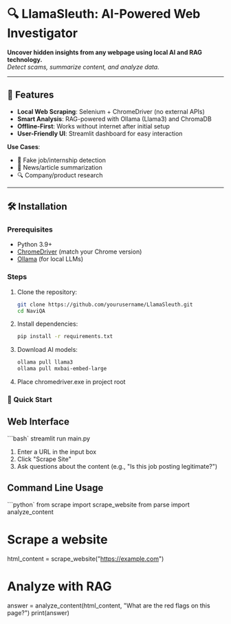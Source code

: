 # 🔍 LlamaSleuth: AI-Powered Web Investigator

**Uncover hidden insights from any webpage using local AI and RAG technology.**  
*Detect scams, summarize content, and analyze data.*

---

## 🌟 Features
- **Local Web Scraping**: Selenium + ChromeDriver (no external APIs)
- **Smart Analysis**: RAG-powered with Ollama (Llama3) and ChromaDB
- **Offline-First**: Works without internet after initial setup
- **User-Friendly UI**: Streamlit dashboard for easy interaction

**Use Cases**:
- 🚨 Fake job/internship detection
- 📰 News/article summarization
- 🔍 Company/product research

---

## 🛠️ Installation

### Prerequisites
- Python 3.9+
- [ChromeDriver](https://chromedriver.chromium.org/downloads) (match your Chrome version)
- [Ollama](https://ollama.ai) (for local LLMs)

### Steps
1. Clone the repository:
   ```bash
   git clone https://github.com/yourusername/LlamaSleuth.git
   cd NaviQA
2. Install dependencies:
   ```bash
   pip install -r requirements.txt
3. Download AI models:
   ```bash
   ollama pull llama3
   ollama pull mxbai-embed-large
4. Place chromedriver.exe in project root

### 🚀 Quick Start
## Web Interface
   ```bash`
   streamlit run main.py
1. Enter a URL in the input box
2. Click "Scrape Site"
3. Ask questions about the content (e.g., "Is this job posting legitimate?")

## Command Line Usage
   ```python`
from scrape import scrape_website
from parse import analyze_content

# Scrape a website
html_content = scrape_website("https://example.com")

# Analyze with RAG
answer = analyze_content(html_content, "What are the red flags on this page?")
print(answer)

